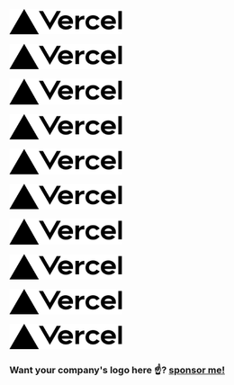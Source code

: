 <a href="https://vercel.com/?utm_source=stormix"><img src="./logos/Vercel.svg" width="200px" /></a>

<a href="https://vercel.com/?utm_source=stormix"><img src="./logos/Vercel.svg" width="200px" /></a>

<a href="https://vercel.com/?utm_source=stormix"><img src="./logos/Vercel.svg" width="200px" /></a>

<a href="https://vercel.com/?utm_source=stormix"><img src="./logos/Vercel.svg" width="200px" /></a>

<a href="https://vercel.com/?utm_source=stormix"><img src="./logos/Vercel.svg" width="200px" /></a>

<a href="https://smakosh.com?utm_source=stormix"><img src="./logos/Smakosh.svg" width="200px" /></a>

<a href="https://smakosh.com?utm_source=stormix"><img src="./logos/Smakosh.svg" width="200px" /></a>

<a href="https://smakosh.com?utm_source=stormix"><img src="./logos/Smakosh.svg" width="200px" /></a>

<a href="https://smakosh.com?utm_source=stormix"><img src="./logos/Smakosh.svg" width="200px" /></a>

<a href="https://smakosh.com?utm_source=stormix"><img src="./logos/Smakosh.svg" width="200px" /></a>

<!-- HERE -->

### Want your company's logo here ☝️? [sponsor me!](https://github.com)
